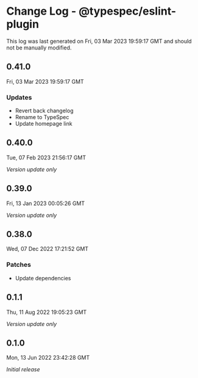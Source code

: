 # Change Log - @typespec/eslint-plugin

This log was last generated on Fri, 03 Mar 2023 19:59:17 GMT and should not be manually modified.

## 0.41.0
Fri, 03 Mar 2023 19:59:17 GMT

### Updates

- Revert back changelog
- Rename to TypeSpec
- Update homepage link

## 0.40.0
Tue, 07 Feb 2023 21:56:17 GMT

_Version update only_

## 0.39.0
Fri, 13 Jan 2023 00:05:26 GMT

_Version update only_

## 0.38.0
Wed, 07 Dec 2022 17:21:52 GMT

### Patches

- Update dependencies

## 0.1.1
Thu, 11 Aug 2022 19:05:23 GMT

_Version update only_

## 0.1.0
Mon, 13 Jun 2022 23:42:28 GMT

_Initial release_

